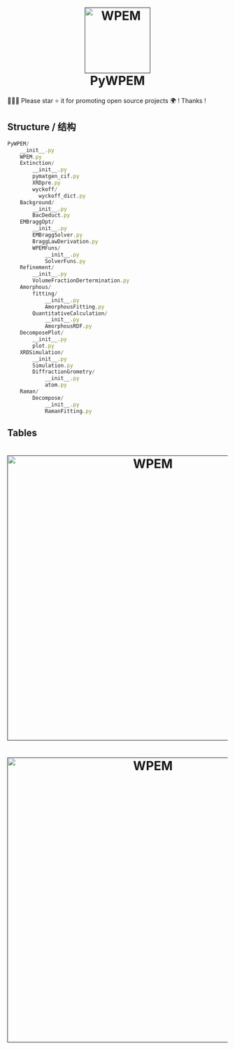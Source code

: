 
<h1 align="center">
  <a href=""><img src="https://github.com/Bin-Cao/TCGPR/assets/86995074/28f69830-4ece-43b3-a887-e78fdb25bcab" alt="WPEM" width="150"></a>
  <br>
  PyWPEM
  <br>
</h1>



🤝🤝🤝 Please star ⭐️ it for promoting open source projects 🌍 ! Thanks !


## Structure / 结构

``` javascript
PyWPEM/
    __init__.py
    WPEM.py
    Extinction/
        __init__.py
        pymatgen_cif.py
        XRDpre.py
        wyckoff/
          wyckoff_dict.py 
    Background/
        __init__.py
        BacDeduct.py
    EMBraggOpt/
        __init__.py
        EMBraggSolver.py
        BraggLawDerivation.py
        WPEMFuns/
            __init__.py
            SolverFuns.py
    Refinement/
        __init__.py
        VolumeFractionDertermination.py
    Amorphous/
        fitting/
            __init__.py
            AmorphousFitting.py
        QuantitativeCalculation/
            __init__.py
            AmorphousRDF.py
    DecomposePlot/
        __init__.py
        plot.py
    XRDSimulation/
        __init__.py
        Simulation.py
        DiffractionGrometry/
            __init__.py
            atom.py
    Raman/
        Decompose/
            __init__.py
            RamanFitting.py
``` 

## Tables



<h1 align="center">
  <a href=""><img src="https://github.com/Bin-Cao/PyWPEM/assets/86995074/4a41f979-ff0c-48d7-8830-d7638811aad2" alt="WPEM" width="650"></a>
</h1>

<h1 align="center">
  <a href=""><img src="https://github.com/Bin-Cao/PyWPEM/assets/86995074/a04b60fd-f9b2-4b2d-bc1a-c8227d9dc811" alt="WPEM" width="650"></a>
</h1>

